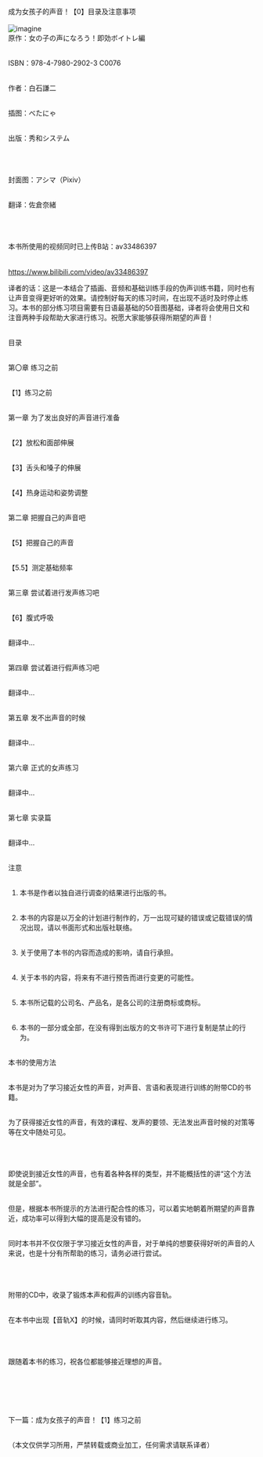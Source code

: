 成为女孩子的声音！【0】目录及注意事项 <br> <br>
![imagine](https://pic4.zhimg.com/80/v2-38cf2ae4dcb762d9c567efb2f1f63186_hd.jpg) <br>
原作：女の子の声になろう！即効ボイトレ編 <br> <br>

ISBN：978-4-7980-2902-3 C0076 <br> <br>

作者：白石謙二 <br> <br>

插图：べたにゃ <br> <br>

出版：秀和システム <br> <br> <br> <br>



封面图：アシマ（Pixiv） <br> <br>

翻译：佐倉奈緒 <br> <br> <br> <br>



本书所使用的视频同时已上传B站：av33486397 <br> <br> <br>
https://www.bilibili.com/video/av33486397 <br>


译者的话：这是一本结合了插画、音频和基础训练手段的伪声训练书籍，同时也有让声音变得更好听的效果。请控制好每天的练习时间，在出现不适时及时停止练习。本书的部分练习项目需要有日语最基础的50音图基础，译者将会使用日文和注音两种手段帮助大家进行练习。祝愿大家能够获得所期望的声音！ <br> <br>

目录 <br> <br>

第〇章 练习之前 <br> <br>

【1】练习之前 <br> <br>

第一章 为了发出良好的声音进行准备 <br> <br>

【2】放松和面部伸展 <br> <br>

【3】舌头和嗓子的伸展 <br> <br>

【4】热身运动和姿势调整 <br> <br>

第二章 把握自己的声音吧 <br> <br>

【5】把握自己的声音 <br> <br>

【5.5】测定基础频率 <br> <br>

第三章 尝试着进行发声练习吧 <br> <br>

【6】腹式呼吸 <br> <br>

翻译中... <br> <br>

第四章 尝试着进行假声练习吧 <br> <br>

翻译中... <br> <br>

第五章 发不出声音的时候 <br> <br>

翻译中... <br> <br>

第六章 正式的女声练习 <br> <br>

翻译中... <br> <br>

第七章 实录篇 <br> <br>

翻译中... <br> <br>

注意 <br> <br>

1. 本书是作者以独自进行调查的结果进行出版的书。 <br> <br>

2. 本书的内容是以万全的计划进行制作的，万一出现可疑的错误或记载错误的情况出现，请以书面形式和出版社联络。 <br> <br>

3. 关于使用了本书的内容而造成的影响，请自行承担。 <br> <br>

4. 关于本书的内容，将来有不进行预告而进行变更的可能性。 <br> <br>

5. 本书所记载的公司名、产品名，是各公司的注册商标或商标。 <br> <br>

6. 本书的一部分或全部，在没有得到出版方的文书许可下进行复制是禁止的行为。 <br> <br>

本书的使用方法 <br> <br>

本书是对为了学习接近女性的声音，对声音、言语和表现进行训练的附带CD的书籍。 <br> <br>

为了获得接近女性的声音，有效的课程、发声的要领、无法发出声音时候的对策等等在文中随处可见。 <br> <br> <br> <br>



即使说到接近女性的声音，也有着各种各样的类型，并不能概括性的讲“这个方法就是全部”。 <br> <br>

但是，根据本书所提示的方法进行配合性的练习，可以着实地朝着所期望的声音靠近，成功率可以得到大幅的提高是没有错的。 <br> <br>

同时本书并不仅仅限于学习接近女性的声音，对于单纯的想要获得好听的声音的人来说，也是十分有所帮助的练习，请务必进行尝试。 <br> <br> <br> <br>



附带的CD中，收录了锻炼本声和假声的训练内容音轨。 <br> <br>

在本书中出现【音轨X】的时候，请同时听取其内容，然后继续进行练习。 <br> <br> <br> <br>



跟随着本书的练习，祝各位都能够接近理想的声音。 <br> <br> <br> <br> <br> <br>





下一篇：成为女孩子的声音！【1】练习之前 <br> <br>

（本文仅供学习所用，严禁转载或商业加工，任何需求请联系译者） <br> <br>
